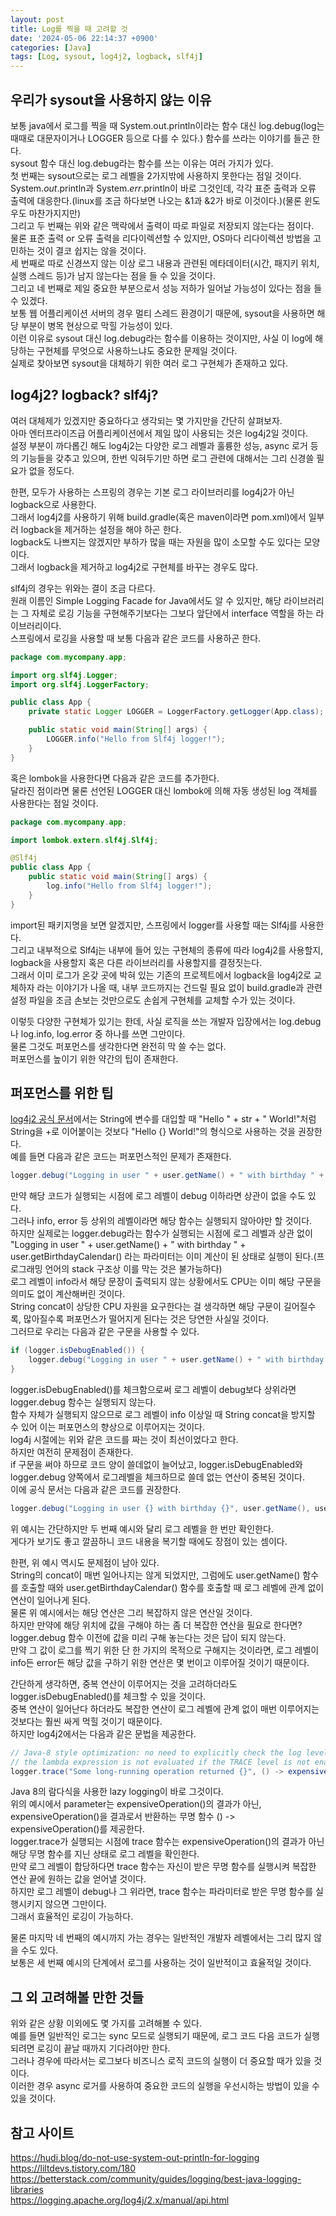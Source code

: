 ```yaml
---
layout: post
title: Log를 찍을 때 고려할 것
date: '2024-05-06 22:14:37 +0900'
categories: [Java]
tags: [Log, sysout, log4j2, logback, slf4j]
---
```



## 우리가 sysout을 사용하지 않는 이유

보통 java에서 로그를 찍을 때 System.out.println이라는 함수 대신 log.debug(log는 때때로 대문자이거나 LOGGER 등으로 다를 수 있다.) 함수를 쓰라는 이야기를 들곤 한다.  
sysout 함수 대신 log.debug라는 함수를 쓰는 이유는 여러 가지가 있다.  
첫 번째는 sysout으로는 로그 레벨을 2가지밖에 사용하지 못한다는 점일 것이다.  
System.*out*.println과 System.*err*.println이 바로 그것인데, 각각 표준 출력과 오류 출력에 대응한다.(linux를 조금 하다보면 나오는 &1과 &2가 바로 이것이다.)(물론 윈도우도 마찬가지지만)  
그리고 두 번째는 위와 같은 맥락에서 출력이 따로 파일로 저장되지 않는다는 점이다.  
물론 표준 출력 or 오류 출력을 리다이렉션할 수 있지만, OS마다 리다이렉션 방법을 고민하는 것이 결코 쉽지는 않을 것이다.  
세 번째로 따로 신경쓰지 않는 이상 로그 내용과 관련된 메타데이터(시간, 패지키 위치, 실행 스레드 등)가 남지 않는다는 점을 들 수 있을 것이다.  
그리고 네 번째로 제일 중요한 부분으로서 성능 저하가 일어날 가능성이 있다는 점을 들 수 있겠다.  
보통 웹 어플리케이션 서버의 경우 멀티 스레드 환경이기 때문에, sysout을 사용하면 해당 부분이 병목 현상으로 막힐 가능성이 있다.  
이런 이유로 sysout 대신 log.debug라는 함수를 이용하는 것이지만, 사실 이 log에 해당하는 구현체를 무엇으로 사용하느냐도 중요한 문제일 것이다.  
실제로 찾아보면 sysout을 대체하기 위한 여러 로그 구현체가 존재하고 있다.  


## log4j2? logback? slf4j?

여러 대체제가 있겠지만 중요하다고 생각되는 몇 가지만을 간단히 살펴보자.  
아마 엔터프라이즈급 어플리케이션에서 제일 많이 사용되는 것은 log4j2일 것이다.  
설정 부분이 까다롭긴 해도 log4j2는 다양한 로그 레벨과 훌륭한 성능, async 로거 등의 기능들을 갖추고 있으며, 한번 익혀두기만 하면 로그 관련에 대해서는 그리 신경쓸 필요가 없을 정도다.  

한편, 모두가 사용하는 스프링의 경우는 기본 로그 라이브러리를 log4j2가 아닌 logback으로 사용한다.  
그래서 log4j2를 사용하기 위해 build.gradle(혹은 maven이라면 pom.xml)에서 일부러 logback을 제거하는 설정을 해야 하곤 한다.  
logback도 나쁘지는 않겠지만 부하가 많을 때는 자원을 많이 소모할 수도 있다는 모양이다.  
그래서 logback을 제거하고 log4j2로 구현체를 바꾸는 경우도 많다.  

slf4j의 경우는 위와는 결이 조금 다르다.  
원래 이름인 Simple Logging Facade for Java에서도 알 수 있지만, 해당 라이브러리는 그 자체로 로깅 기능을 구현해주기보다는 그보다 앞단에서 interface 역할을 하는 라이브러리이다.  
스프링에서 로깅을 사용할 때 보통 다음과 같은 코드를 사용하곤 한다.  

``` java
package com.mycompany.app;

import org.slf4j.Logger;
import org.slf4j.LoggerFactory;

public class App {
    private static Logger LOGGER = LoggerFactory.getLogger(App.class);

    public static void main(String[] args) {
        LOGGER.info("Hello from Slf4j logger!");
    }
}
```

혹은 lombok을 사용한다면 다음과 같은 코드를 추가한다.  
달라진 점이라면 물론 선언된 LOGGER 대신 lombok에 의해 자동 생성된 log 객체를 사용한다는 점일 것이다.  

``` java
package com.mycompany.app;

import lombok.extern.slf4j.Slf4j;

@Slf4j
public class App {
    public static void main(String[] args) {
        log.info("Hello from Slf4j logger!");
    }
}
```

import된 패키지명을 보면 알겠지만, 스프링에서 logger를 사용할 때는 Slf4j를 사용한다.  
그리고 내부적으로 Slf4j는 내부에 들어 있는 구현체의 종류에 따라 log4j2를 사용할지, logback을 사용할지 혹은 다른 라이브러리를 사용할지를 결정짓는다.  
그래서 이미 로그가 온갖 곳에 박혀 있는 기존의 프로젝트에서 logback을 log4j2로 교체하자 라는 이야기가 나올 때, 내부 코드까지는 건드릴 필요 없이 build.gradle과 관련 설정 파일을 조금 손보는 것만으로도 손쉽게 구현체를 교체할 수가 있는 것이다.  

이렇듯 다양한 구현체가 있기는 한데, 사실 로직을 쓰는 개발자 입장에서는 log.debug나 log.info, log.error 중 하나를 쓰면 그만이다.  
물론 그것도 퍼포먼스를 생각한다면 완전히 막 쓸 수는 없다.  
퍼포먼스를 높이기 위한 약간의 팁이 존재한다.  


## 퍼포먼스를 위한 팁

[log4j2 공식 문서](https://logging.apache.org/log4j/2.x/manual/api.html)에서는 String에 변수를 대입할 때 "Hello " + str + " World!"처럼 String을 +로 이어붙이는 것보다 "Hello {} World!"의 형식으로 사용하는 것을 권장한다.  
예를 들면 다음과 같은 코드는 퍼포먼스적인 문제가 존재한다.  

``` java
logger.debug("Logging in user " + user.getName() + " with birthday " + user.getBirthdayCalendar());
```

만약 해당 코드가 실행되는 시점에 로그 레벨이 debug 이하라면 상관이 없을 수도 있다.  
그러나 info, error 등 상위의 레벨이라면 해당 함수는 실행되지 않아야만 할 것이다.  
하지만 실제로는 logger.debug라는 함수가 실행되는 시점에 로그 레벨과 상관 없이 "Logging in user " + user.getName() + " with birthday " + user.getBirthdayCalendar() 라는 파라미터는 이미 계산이 된 상태로 실행이 된다.(프로그래밍 언어의 stack 구조상 이를 막는 것은 불가능하다)  
로그 레벨이 info라서 해당 문장이 출력되지 않는 상황에서도 CPU는 이미 해당 구문을 의미도 없이 계산해버린 것이다.  
String concat이 상당한 CPU 자원을 요구한다는 걸 생각하면 해당 구문이 길어질수록, 많아질수록 퍼포먼스가 떨어지게 된다는 것은 당연한 사실일 것이다.  
그러므로 우리는 다음과 같은 구문을 사용할 수 있다.  

``` java
if (logger.isDebugEnabled()) {
    logger.debug("Logging in user " + user.getName() + " with birthday " + user.getBirthdayCalendar());
}
```

logger.isDebugEnabled()를 체크함으로써 로그 레벨이 debug보다 상위라면 logger.debug 함수는 실행되지 않는다.  
함수 자체가 실행되지 않으므로 로그 레벨이 info 이상일 때 String concat을 방지할 수 있어 이는 퍼포먼스의 향상으로 이루어지는 것이다.  
log4j 시절에는 위와 같은 코드를 짜는 것이 최선이었다고 한다.  
하지만 여전히 문제점이 존재한다.  
if 구문을 써야 하므로 코드 양이 쓸데없이 늘어났고, logger.isDebugEnabled와 logger.debug 양쪽에서 로그레벨을 체크하므로 쓸데 없는 연산이 중복된 것이다.  
이에 공식 문서는 다음과 같은 코드를 권장한다.  

``` java
logger.debug("Logging in user {} with birthday {}", user.getName(), user.getBirthdayCalendar());
```

위 예시는 간단하지만 두 번째 예시와 달리 로그 레벨을 한 번만 확인한다.  
게다가 보기도 좋고 깔끔하니 코드 내용을 복기할 때에도 장점이 있는 셈이다.  

한편, 위 예시 역시도 문제점이 남아 있다.  
String의 concat이 매번 일어나지는 않게 되었지만, 그럼에도 user.getName() 함수를 호출할 때와 user.getBirthdayCalendar() 함수를 호출할 때 로그 레벨에 관계 없이 연산이 일어나게 된다.  
물론 위 예시에서는 해당 연산은 그리 복잡하지 않은 연산일 것이다.  
하지만 만약에 해당 위치에 값을 구해야 하는 좀 더 복잡한 연산을 필요로 한다면?  
logger.debug 함수 이전에 값을 미리 구해 놓는다는 것은 답이 되지 않는다.  
만약 그 값이 로그를 찍기 위한 단 한 가지의 목적으로 구해지는 것이라면, 로그 레벨이 info든 error든 해당 값을 구하기 위한 연산은 몇 번이고 이루어질 것이기 때문이다.  

간단하게 생각하면, 중복 연산이 이루어지는 것을 고려하더라도 logger.isDebugEnabled()를 체크할 수 있을 것이다.  
중복 연산이 일어난다 하더라도 복잡한 연산이 로그 레벨에 관계 없이 매번 이루어지는 것보다는 훨씬 싸게 먹힐 것이기 때문이다.  
하지만 log4j2에서는 다음과 같은 문법을 제공한다.  

``` java
// Java-8 style optimization: no need to explicitly check the log level:
// the lambda expression is not evaluated if the TRACE level is not enabled
logger.trace("Some long-running operation returned {}", () -> expensiveOperation());
```

Java 8의 람다식을 사용한 lazy logging이 바로 그것이다.  
위의 예시에서 parameter는 expensiveOperation()의 결과가 아닌, expensiveOperation()을 결과로서 반환하는 무명 함수 () -> expensiveOperation()를 제공한다.  
logger.trace가 실행되는 시점에 trace 함수는 expensiveOperation()의 결과가 아닌 해당 무명 함수를 지닌 상태로 로그 레벨을 확인한다.  
만약 로그 레벨이 합당하다면 trace 함수는 자신이 받은 무명 함수를 실행시켜 복잡한 연산 끝에 원하는 값을 얻어낼 것이다.  
하지만 로그 레벨이 debug나 그 위라면, trace 함수는 파라미터로 받은 무명 함수를 실행시키지 않으면 그만이다.  
그래서 효율적인 로깅이 가능하다.  

물론 마지막 네 번째의 예시까지 가는 경우는 일반적인 개발자 레벨에서는 그리 많지 않을 수도 있다.  
보통은 세 번째 예시의 단계에서 로그를 사용하는 것이 일반적이고 효율적일 것이다.  

## 그 외 고려해볼 만한 것들

위와 같은 상황 이외에도 몇 가지를 고려해볼 수 있다.  
예를 들면 일반적인 로그는 sync 모드로 실행되기 때문에, 로그 코드 다음 코드가 실행되려면 로깅이 끝날 때까지 기다려야만 한다.  
그러나 경우에 따라서는 로그보다 비즈니스 로직 코드의 실행이 더 중요할 때가 있을 것이다.  
이러한 경우 async 로거를 사용하여 중요한 코드의 실행을 우선시하는 방법이 있을 수 있을 것이다.  

## 참고 사이트

<https://hudi.blog/do-not-use-system-out-println-for-logging>  
<https://liltdevs.tistory.com/180>  
<https://betterstack.com/community/guides/logging/best-java-logging-libraries>  
<https://logging.apache.org/log4j/2.x/manual/api.html>  
